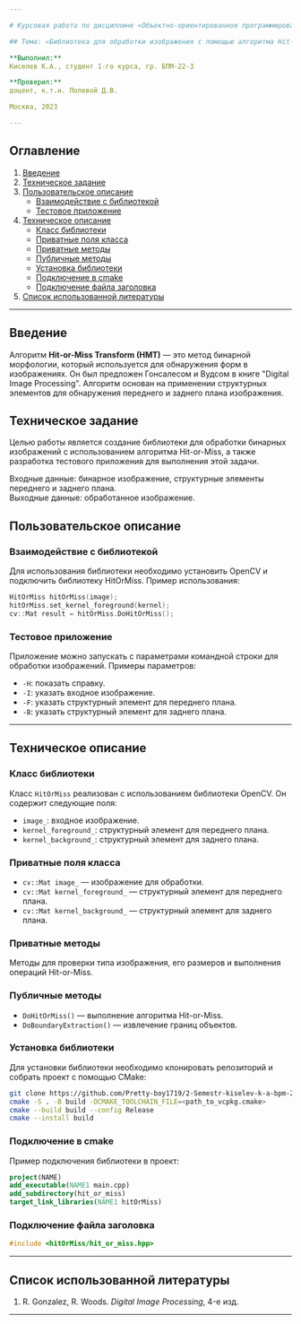 ```yaml
---

# Курсовая работа по дисциплине «Объектно-ориентированное программирование»

## Тема: «Библиотека для обработки изображения с помощью алгоритма Hit-or-Miss»

**Выполнил:**  
Киселев К.А., студент 1-го курса, гр. БПМ-22-3

**Проверил:**  
доцент, к.т.н. Полевой Д.В.

Москва, 2023

---
```


## Оглавление

1. [Введение](#введение)  
2. [Техническое задание](#техническое-задание)  
3. [Пользовательское описание](#пользовательское-описание)  
   - [Взаимодействие с библиотекой](#взаимодействие-с-библиотекой)  
   - [Тестовое приложение](#тестовое-приложение)  
4. [Техническое описание](#техническое-описание)  
   - [Класс библиотеки](#класс-библиотеки)  
   - [Приватные поля класса](#приватные-поля-класса)  
   - [Приватные методы](#приватные-методы)  
   - [Публичные методы](#публичные-методы)  
   - [Установка библиотеки](#установка-библиотеки)  
   - [Подключение в cmake](#подключение-в-cmake)  
   - [Подключение файла заголовка](#подключение-файла-заголовка)  
5. [Список использованной литературы](#список-использованной-литературы)

---

## Введение

Алгоритм **Hit-or-Miss Transform (HMT)** — это метод бинарной морфологии, который используется для обнаружения форм в изображениях. Он был предложен Гонсалесом и Вудсом в книге "Digital Image Processing". Алгоритм основан на применении структурных элементов для обнаружения переднего и заднего плана изображения.

## Техническое задание

Целью работы является создание библиотеки для обработки бинарных изображений с использованием алгоритма Hit-or-Miss, а также разработка тестового приложения для выполнения этой задачи.

Входные данные: бинарное изображение, структурные элементы переднего и заднего плана.  
Выходные данные: обработанное изображение.

## Пользовательское описание

### Взаимодействие с библиотекой

Для использования библиотеки необходимо установить OpenCV и подключить библиотеку HitOrMiss. Пример использования:

```cpp
HitOrMiss hitOrMiss(image);
hitOrMiss.set_kernel_foreground(kernel);
cv::Mat result = hitOrMiss.DoHitOrMiss();
```

### Тестовое приложение

Приложение можно запускать с параметрами командной строки для обработки изображений. Примеры параметров:

- `-H`: показать справку.
- `-I`: указать входное изображение.
- `-F`: указать структурный элемент для переднего плана.
- `-B`: указать структурный элемент для заднего плана.

---

## Техническое описание

### Класс библиотеки

Класс `HitOrMiss` реализован с использованием библиотеки OpenCV. Он содержит следующие поля:

- `image_`: входное изображение.
- `kernel_foreground_`: структурный элемент для переднего плана.
- `kernel_background_`: структурный элемент для заднего плана.

### Приватные поля класса

- `cv::Mat image_` — изображение для обработки.
- `cv::Mat kernel_foreground_` — структурный элемент для переднего плана.
- `cv::Mat kernel_background_` — структурный элемент для заднего плана.

### Приватные методы

Методы для проверки типа изображения, его размеров и выполнения операций Hit-or-Miss.

### Публичные методы

- `DoHitOrMiss()` — выполнение алгоритма Hit-or-Miss.
- `DoBoundaryExtraction()` — извлечение границ объектов.

### Установка библиотеки

Для установки библиотеки необходимо клонировать репозиторий и собрать проект с помощью CMake:

```bash
git clone https://github.com/Pretty-boy1719/2-Semestr-kiselev-k-a-bpm-22-3
cmake -S . -B build -DCMAKE_TOOLCHAIN_FILE=<path_to_vcpkg.cmake>
cmake --build build --config Release
cmake --install build
```

### Подключение в cmake

Пример подключения библиотеки в проект:

```cmake
project(NAME)
add_executable(NAME1 main.cpp)
add_subdirectory(hit_or_miss)
target_link_libraries(NAME1 hitOrMiss)
```

### Подключение файла заголовка

```cpp
#include <hitOrMiss/hit_or_miss.hpp>
```

---

## Список использованной литературы

1. R. Gonzalez, R. Woods. *Digital Image Processing*, 4-е изд.

---

